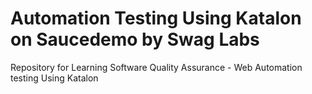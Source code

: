 # Automation Testing Using Katalon on Saucedemo by Swag Labs

Repository for Learning Software Quality Assurance - Web Automation testing Using Katalon